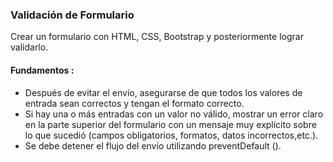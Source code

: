 ### Validación de Formulario
Crear un formulario con HTML, CSS, Bootstrap y posteriormente lograr validarlo. 

 #### Fundamentos :

- Después de evitar el envío, asegurarse de que todos los valores de entrada sean correctos y tengan el formato correcto.
- Si hay una o más entradas con un valor no válido, mostrar un error claro en la parte superior del formulario con un mensaje muy explícito sobre lo que sucedió (campos obligatorios, formatos, datos incorrectos,etc.).
- Se debe detener el flujo del envío utilizando preventDefault ().
